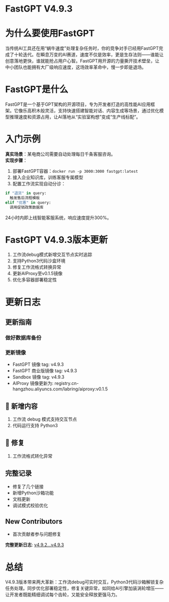 # FastGPT V4.9.3
# 为什么要使用FastGPT  
当传统AI工具还在用“蜗牛速度”处理复杂任务时，你的竞争对手已经用FastGPT完成了十轮迭代。在瞬息万变的AI赛道，速度不仅是效率，更是生存法则——谁能让创意落地更快，谁就能抢占用户心智。FastGPT用开源的力量撕开技术壁垒，让中小团队也能拥有大厂级响应速度，这场效率革命中，慢一步即是退场。

# FastGPT是什么  
FastGPT是一个基于GPT架构的开源项目，专为开发者打造的高性能AI应用框架。它像乐高积木般灵活，支持快速搭建智能对话、内容生成等场景，通过优化模型推理速度和资源占用，让AI落地从“实验室构想”变成“生产线标配”。

# 入门示例  
**真实场景**：某电商公司需要自动处理每日千条客服咨询。  
**实现步骤**：  
1. 部署FastGPT容器：`docker run -p 3000:3000 fastgpt:latest`  
2. 接入企业知识库，训练客服专属模型  
3. 配置工作流实现自动分诊：  
```python
if "退货" in query:
  触发售后流程模板
elif "优惠" in query:
  调用促销政策数据库
```  
24小时内即上线智能客服系统，响应速度提升300%。

# FastGPT V4.9.3版本更新  
1. 工作流debug模式新增交互节点实时追踪  
2. 支持Python3代码沙盒环境  
3. 修复工作流格式转换异常  
4. 更新AIProxy至v0.1.5镜像  
5. 优化多容器部署稳定性  

# 更新日志  
## 更新指南  
### 做好数据库备份  
### 更新镜像  
- FastGPT 镜像 tag: v4.9.3  
- FastGPT 商业版镜像 tag: v4.9.3  
- Sandbox 镜像 tag: v4.9.3  
- AIProxy 镜像更新为: registry.cn-hangzhou.aliyuncs.com/labring/aiproxy:v0.1.5  

## 🚀 新增内容  
1. 工作流 debug 模式支持交互节点  
2. 代码运行支持 Python3  

## 🐛 修复  
1. 工作流格式转化异常  

## 完整记录  
- 修复了几个链接  
- 新增Python沙箱功能  
- 文档更新  
- 调试模式校验优化  

## New Contributors  
- 首次贡献者参与问题修复  

**完整更新日志**: [v4.9.2...v4.9.3](https://github.com/labring/FastGPT/compare/v4.9.2...v4.9.3)  

# 总结  
V4.9.3版本带来两大革新：工作流debug可实时交互，Python3代码沙箱解锁复杂任务处理。同步优化部署稳定性，修复关键异常，如同给AI引擎加装涡轮增压——让开发者既能精细调试每个齿轮，又能安全释放更强马力。